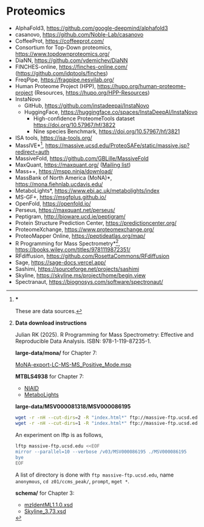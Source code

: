 # Proteomics

- AlphaFold3, <https://github.com/google-deepmind/alphafold3>
- casanovo, <https://github.com/Noble-Lab/casanovo>
- CoffeeProt, <https://coffeeprot.com/>
- Consortium for Top-Down proteomics, <https://www.topdownproteomics.org/>
- DiaNN, <https://github.com/vdemichev/DiaNN>
- FINCHES-online, <https://finches-online.com/> (<https://github.com/idptools/finches>)
- FreqPipe, <https://fragpipe.nesvilab.org/>
- Human Proteome Project (HPP), <https://hupo.org/human-proteome-project> (Resources, <https://hupo.org/HPP-Resources>)
- InstaNovo
    * GitHub, <https://github.com/instadeepai/InstaNovo>
    * HuggingFace, <https://huggingface.co/spaces/InstaDeepAI/InstaNovo>
        + High-confidence ProteomeTools dataset <https://doi.org/10.57967/hf/3822>
        + Nine species Benchmark, <https://doi.org/10.57967/hf/3821>
- ISA tools, <https://isa-tools.org/>
- MassIVE*[^ast], <https://massive.ucsd.edu/ProteoSAFe/static/massive.jsp?redirect=auth>
- MassiveFold, <https://github.com/GBLille/MassiveFold>
- MaxQuant, <https://maxquant.org/> ([Mailing list](https://lists.biochem.mpg.de/listinfo/maxquan))
- Mass++, <https://mspp.ninja/download/>
- MassBank of North America (MoNA)*, <https://mona.fiehnlab.ucdavis.edu/>
- MetaboLights*, <https://www.ebi.ac.uk/metabolights/index>
- MS-GF+, <https://msgfplus.github.io/>
- OpenFold, <https://openfold.io/>
- Perseus, <https://maxquant.net/perseus/>
- Peptigram, <http://bioware.ucd.ie/peptigram/>
- Protein Structure Prediction Center, <https://predictioncenter.org/>
- ProteomeXchange, <https://www.proteomexchange.org/>
- ProteoMapper Online, <https://peptideatlas.org/map/>
- R Programming for Mass Spectrometry*[^web], <https://books.wiley.com/titles/9781119872351/>
- RFdiffusion, <https://github.com/RosettaCommons/RFdiffusion>
- Sage, <https://sage-docs.vercel.app/>
- Sashimi, <https://sourceforge.net/projects/sashimi>
- Skyline, <https://skyline.ms/project/home/begin.view>
- Spectranaut, <https://biognosys.com/software/spectronaut/>

[^ast]: **\***

    These are data sources.

[^web]: **Data download instructions**

    Julian RK (2025). R Programming for Mass Spectrometry: Effective and Reproducible Data Analysis. ISBN: 978-1-119-87235-1.

    **large-data/mona/** for Chapter 7:

    [MoNA-export-LC-MS-MS_Positive_Mode.msp](https://mona.fiehnlab.ucdavis.edu/rest/downloads/retrieve/873fbe29-4808-46d1-a4a3-a4134ac8c755)

    **MTBLS4938** for Chapter 7:

    - [NIAID](https://data.niaid.nih.gov/resources?id=mtbls4938)
    - [MetaboLights](https://www.ebi.ac.uk/metabolights/MTBLS4938)

    **large-data/MSV000081318/MSV000086195**

    ```bash
    wget -r -nH --cut-dirs=2 -R "index.html*" ftp://massive-ftp.ucsd.edu/v01/MSV000081318/
    wget -r -nH --cut-dirs=1 -R "index.html*" ftp://massive-ftp.ucsd.edu/v03/MSV000086195/
    ```

    An experiment on lftp is as follows,

    ```bash
    lftp massive-ftp.ucsd.edu <<EOF
    mirror --parallel=10 --verbose /v03/MSV000086195 ./MSV000086195
    bye
    EOF
    ```

    A list of directory is done with `ftp massive-ftp.ucsd.edu`, name `anonymous`, `cd z01/ccms_peak/`, `prompt`, `mget *`.

    **schema/** for Chapter 3:

    - [mzIdentML1.1.0.xsd](https://raw.githubusercontent.com/HUPO-PSI/mzIdentML/refs/heads/master/schema/mzIdentML1.1.0.xsd)
    - [Skyline_3.73.xsd](https://raw.githubusercontent.com/ProteoWizard/pwiz/refs/heads/master/pwiz_tools/Skyline/TestUtil/Schemas/Skyline_3.73.xsd)
